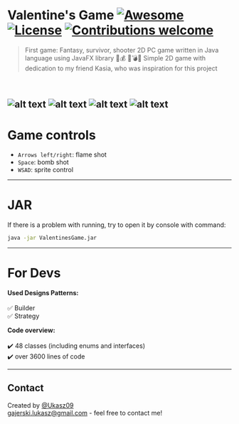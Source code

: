 # Valentine's Game [![Awesome](https://cdn.rawgit.com/sindresorhus/awesome/d7305f38d29fed78fa85652e3a63e154dd8e8829/media/badge.svg)](https://github.com/Ukasz09/Valentines-Game) [![License](http://img.shields.io/:license-mit-blue.svg?style=flat-square)](https://choosealicense.com/licenses/mit/) [![Contributions welcome](https://img.shields.io/badge/contributions-welcome-orange.svg)](https://github.com/Ukasz09/Valentines-Game)
>First game: Fantasy, survivor, shooter 2D PC game written in Java language using JavaFX library 👾💰 👼💣💥 
Simple 2D game with dedication to my friend Kasia, who was inspiration for this project 
<br/>

![alt text](https://raw.githubusercontent.com/Ukasz09/Valentines-Game/master/readmeImages/1.png)
![alt text](https://raw.githubusercontent.com/Ukasz09/Valentines-Game/master/readmeImages/2.png)
![alt text](https://raw.githubusercontent.com/Ukasz09/Valentines-Game/master/readmeImages/3.png)
![alt text](https://raw.githubusercontent.com/Ukasz09/Valentines-Game/master/readmeImages/4.png)
---
# Game controls
- `Arrows left/right`: flame shot
- `Space`: bomb shot
- `WSAD`: sprite control
---
# JAR
If there is a problem with running, try to open it by console with command:
```cmd
java -jar ValentinesGame.jar
```
---
# For Devs
**Used Designs Patterns:**
<br/><br/>
✅ Builder <br/>
✅ Strategy <br/>

**Code overview:**
<br/><br/>
✔️ 48 classes (including enums and interfaces) <br/>
✔️ over 3600 lines of code <br/>

---
## Contact
Created by [@Ukasz09](https://github.com/Ukasz09) <br/>
gajerski.lukasz@gmail.com - feel free to contact me!
